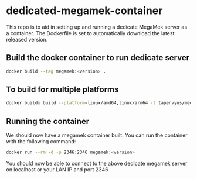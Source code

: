 # dedicated-megamek-container

This repo is to aid in setting up and running a dedicate MegaMek server as a container. The Dockerfile is set to automatically download the latest released version.

## Build the docker container to run dedicate server

```bash
docker build --tag megamek:<version> .
```

## To build for multiple platforms

```bash
docker buildx build --platform=linux/amd64,linux/arm64 -t tapenvyus/megamek:<version> .
```

## Running the container

We should now have a megamek container built. You can run the container with the following command:

```bash
docker run --rm -d -p 2346:2346 megamek:<version>
```

You should now be able to connect to the above dedicate megamek server on localhost or your LAN IP and port 2346
